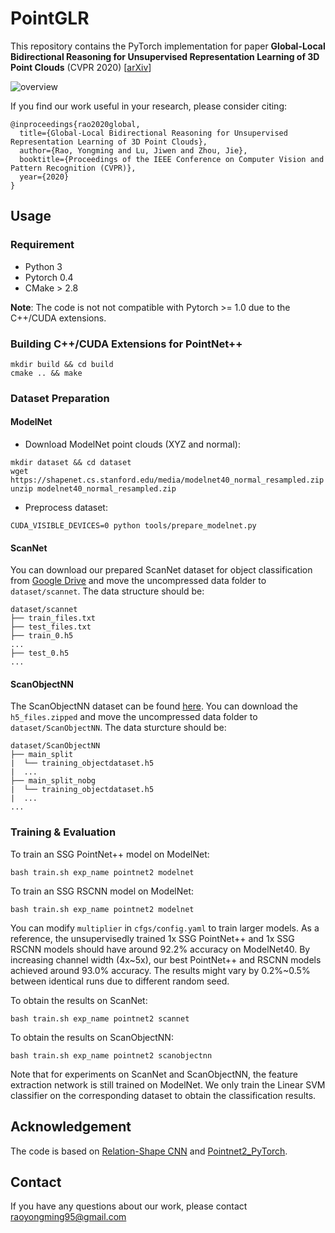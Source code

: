 PointGLR
===
This repository contains the PyTorch implementation for paper __Global-Local Bidirectional Reasoning for Unsupervised Representation Learning of 3D Point Clouds__ (CVPR 2020) \[[arXiv](https://arxiv.org/abs/2003.12971)\]

![overview](https://raoyongming.github.io/files/fig_PointGLR.jpg)

If you find our work useful in your research, please consider citing:
```
@inproceedings{rao2020global,
  title={Global-Local Bidirectional Reasoning for Unsupervised Representation Learning of 3D Point Clouds},
  author={Rao, Yongming and Lu, Jiwen and Zhou, Jie},
  booktitle={Proceedings of the IEEE Conference on Computer Vision and Pattern Recognition (CVPR)},
  year={2020}
}
```


## Usage

### Requirement

- Python 3
- Pytorch 0.4
- CMake > 2.8

**Note**: The code is not not compatible with Pytorch >= 1.0 due to the C++/CUDA extensions. 

### Building C++/CUDA Extensions for PointNet++

```
mkdir build && cd build
cmake .. && make
```

### Dataset Preparation

#### ModelNet

- Download ModelNet point clouds (XYZ and normal):
```
mkdir dataset && cd dataset
wget https://shapenet.cs.stanford.edu/media/modelnet40_normal_resampled.zip
unzip modelnet40_normal_resampled.zip
```
- Preprocess dataset:
```
CUDA_VISIBLE_DEVICES=0 python tools/prepare_modelnet.py
```

#### ScanNet

You can download our prepared ScanNet dataset for object classification from [Google Drive](https://drive.google.com/file/d/176bUICMaEaDxoK4greUxV-3oseJJJ1v0/view?usp=sharing) and move the uncompressed data folder to `dataset/scannet`. The data structure should be:
```
dataset/scannet
├── train_files.txt
├── test_files.txt
├── train_0.h5
...
├── test_0.h5
...
```

#### ScanObjectNN

The ScanObjectNN dataset can be found [here](https://github.com/hkust-vgd/scanobjectnn). You can download the `h5_files.zipped` and move the uncompressed data folder to `dataset/ScanObjectNN`. The data sturcture should be:
```
dataset/ScanObjectNN
├── main_split
|  └── training_objectdataset.h5
|  ...
├── main_split_nobg
|  └── training_objectdataset.h5
|  ...
...
```

### Training & Evaluation
To train an SSG PointNet++ model on ModelNet:
```
bash train.sh exp_name pointnet2 modelnet
```
To train an SSG RSCNN model on ModelNet:
```
bash train.sh exp_name pointnet2 modelnet
```
You can  modify `multiplier` in `cfgs/config.yaml` to train larger models. As a reference, the unsupervisedly trained 1x SSG PointNet++ and 1x SSG RSCNN models should have around 92.2% accuracy on ModelNet40. By increasing channel width (4x~5x), our best PointNet++ and RSCNN models achieved around 93.0% accuracy. The results might vary by 0.2%~0.5% between identical runs due to different random seed.

To obtain the results on ScanNet:
```
bash train.sh exp_name pointnet2 scannet
```
To obtain the results on ScanObjectNN:
```
bash train.sh exp_name pointnet2 scanobjectnn
```
Note that for experiments on ScanNet and ScanObjectNN, the feature extraction network is still trained on ModelNet. We only train the Linear SVM classifier on the corresponding dataset to obtain the classification results.  
## Acknowledgement

The code is based on [Relation-Shape CNN](https://github.com/Yochengliu/Relation-Shape-CNN) and [Pointnet2_PyTorch](https://github.com/erikwijmans/Pointnet2_PyTorch).

## Contact
If you have any questions about our work, please contact <raoyongming95@gmail.com>

